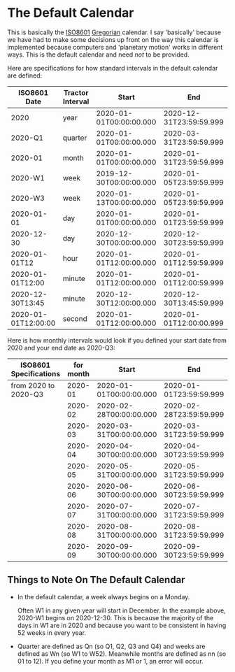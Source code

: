 # <a id="default-cal">The Default Calendar</a>
This is basically the [ISO8601](#iso8601) [Gregorian](http://en.wikipedia.org/wiki/Gregorian_calendar) calendar. I say 'basically' because we have had to make some decisions up front on the way this calendar is implemented because computers and 'planetary motion' works in different ways. This is the default calendar and need *not* to be provided.

Here are specifications for how standard intervals in the default calendar are defined:

|ISO8601 Date|	Tractor Interval|	Start|	End|
|------------|------------------|------|-----|
|2020|	year|	2020-01-01T00:00:00.000|	2020-12-31T23:59:59.999|
|2020-Q1|	quarter|	2020-01-01T00:00:00.000|	2020-03-31T23:59:59.999|
|2020-01|	month|	2020-01-01T00:00:00.000| 2020-01-31T23:59:59.999|
|2020-W1|	week|	2019-12-30T00:00:00.000|	2020-01-05T23:59:59.999|
|2020-W3|	week|	2020-01-13T00:00:00.000|	2020-01-05T23:59:59.999|
|2020-01-01|	day|	2020-01-01T00:00:00.000|	2020-01-01T23:59:59.999|
|2020-12-30|	day|	2020-12-30T00:00:00.000|	2020-12-30T23:59:59.999|
|2020-01-01T12|	hour|	2020-01-01T12:00:00.000|	2020-01-01T12:59:59.999|
|2020-01-01T12:00|	minute|	2020-01-01T12:00:00.000|	2020-01-01T12:00:59.999|
|2020-12-30T13:45|	minute|	2020-12-30T12:00:00.000|	2020-12-30T13:45:59.999|
|2020-01-01T12:00:00|	second|	2020-01-01T12:00:00.000|	2020-01-01T12:00:00.999|

Here is how monthly intervals would look if you defined your start date from 2020 and your end date as 2020-Q3:

|ISO8601 Specifications|	for month	|Start	|End|
|----------------------|------------|-------|---|
|from 2020 to 2020-Q3|	2020-01|	2020-01-01T00:00:00.000|	2020-01-01T23:59:59.999|
||2020-02|	2020-02-28T00:00:00.000|	2020-02-28T23:59:59.999|
||2020-03|	2020-03-31T00:00:00.000|	2020-03-31T23:59:59.999|
||2020-04|	2020-04-30T00:00:00.000|	2020-04-30T23:59:59.999|
||2020-05|	2020-05-31T00:00:00.000|	2020-05-31T23:59:59.999|
||2020-06|	2020-06-30T00:00:00.000|	2020-06-30T23:59:59.999|
||2020-07|	2020-07-31T00:00:00.000|	2020-07-31T23:59:59.999|
||2020-08|	2020-08-31T00:00:00.000|	2020-08-31T23:59:59.999|
||2020-09|	2020-09-30T00:00:00.000|	2020-09-30T23:59:59.999|


## Things to Note On The Default Calendar

- In the default calendar, a week always begins on a Monday.

  Often W1 in any given year will start in December. In the example above, 2020-W1 begins on 2020-12-30. This is because the majority of the days in W1 are in 2020 and because you want to be consistent in having 52 weeks in every year.

- Quarter are defined as Qn (so Q1, Q2, Q3 and Q4) and weeks are defined as Wn (so W1 to W52). Meanwhile months are defined as nn (so 01 to 12). If you define your month as M1 or 1, an error will occur.
